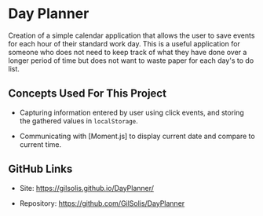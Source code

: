 # Day Planner

Creation of a simple calendar application that allows the user to save events for each hour of their standard work day. This is a useful application for someone who does not need to keep track of what they have done over a longer period of time but does not want to waste paper for each day's to do list.

## Concepts Used For This Project

* Capturing information entered by user using click events, and storing the gathered values in `localStorage`.

* Communicating with [Moment.js] to display current date and compare to current time. 


## GitHub Links

* Site: https://gilsolis.github.io/DayPlanner/

* Repository: https://github.com/GilSolis/DayPlanner

